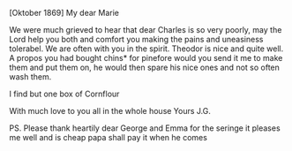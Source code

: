  [Oktober 1869]
My dear Marie

We were much grieved to hear that dear Charles is so very poorly, may the Lord help you both and comfort you making the pains and uneasiness tolerabel. We are often with you in the spirit. Theodor is nice and quite well. A propos you had bought chins* for pinefore would you send it me to make them and put them on, he would then spare his nice ones and not so often wash them.

I find but one box of Cornflour

With much love to you all in the whole house
 Yours J.G.

PS. Please thank heartily dear George and Emma for the seringe it pleases me well and is cheap papa shall pay it when he comes
